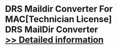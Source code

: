 # DRS Maildir Converter For MAC[Technician License]<br />DRS MailDir Converter<br />[>> Detailed information](https://secure.shareit.com/shareit/product.html?productid=301004857&affiliateid=200057808)